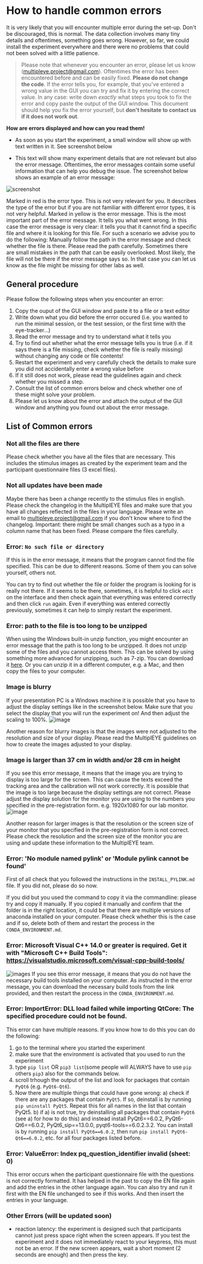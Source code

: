 # How to handle common errors
It is very likely that you will encounter multiple error during the set-up. Don't be discouraged, this is normal. The data collection involves many tiny details and oftentimes, something goes wrong. 
However, so far, we could install the experiment everywhere and there were no problems that could not been solved with a little patience. 

> Please note that whenever you encounter an error, please let us know ([multipleye.project@gmail.com](mailto:multipleye.project@gmail.com)).
> Oftentimes the error has been encountered before and can be easily fixed. **Please do not change the code**. If the error
> tells you, for example, that you've entered a wrong value in the GUI you can try and fix it by entering the correct value.
> In any case: write down _exactly_ what steps you took to fix the error and copy paste the output of the GUI window. This document should
> help you fix the error yourself, but **don't hesitate to contact us if it does not work out**. 

**How are errors displayed and how can you read them!**
- As soon as you start the experiment, a small window will show up with text written in it. See screenshot below

- This text will show many experiment details that are not relevant but also the error message. Oftentimes, the error
messages contain some useful information that can help you debug the issue. The screenshot below shows an example of an error message:

![screenshot](../images/example_error_message.png) 

Marked in red is the error type. This is not very relevant for you. It describes the type of the error but if you are 
not familiar with different error types, it is not very helpful.
Marked in yellow is the error message. This is the most important part of the error message. It tells you what went wrong.
In this case the error message is very clear: it tells you that it cannot find a specific file and where it is looking for this file.
For such a scenario we advise you to do the following: Manually follow the path in the error message and check whether the file is there. 
Please read the path carefully. Sometimes there are small mistakes in the path that can be easily overlooked.
Most likely, the file will not be there if the error message says so. In that case you can let us know as the file might
be missing for other labs as well. 

## General procedure
Please follow the following steps when you encounter an error:
1. Copy the ouput of the GUI window and paste it to a file or a text editor
2. Write down what you did before the error occured (i.e. you wanted to run the minimal session, or the test session, or the first time with the eye-tracker...)
3. Read the error message and try to understand what it tells you
4. Try to find out whether what the error message tells you is true (i.e. if it says there is a file missing, 
check whether the file is really missing) without changing any code or file contents!
5. Restart the experiment and very carefully check the details to make sure you did not accidentally enter a wrong value before
6. If it still does not work, please read the guidelines again and check whether you missed a step.
7. Consult the list of common errors below and check whether one of these might solve your problem.
8. Please let us know about the error and attach the output of the GUI window and anything you found out about the error message.

## List of Common errors

### Not all the files are there
Please check whether you have all the files that are necessary. This includes the stimulus images as created by the 
experiment team and the participant questionnaire files (3 excel files).

### Not all updates have been made
Maybe there has been a change recently to the stimulus files in english. Please check the changelog in the MultiplEYE files
and make sure that you have all changes reflected in the files in your language. Please write an email to 
[multipleye.project@gmail.com](mailto:multipleye.project@gmail.com) if you don't know where
to find the changelog.
Important: there might be small changes such as a typo in a column name that has been fixed. Please compare the files carefully.

### Error: `No such file or directory`
If this is in the error message, it means that the program cannot find the file specified. This can be due to different reasons.
Some of them you can solve yourself, others not.

You can try to find out whether the file or folder the program is looking for is really not there.
If it seems to be there, sometimes, it is helpful to click `edit` on the interface and then check again that everything was entered correctly and then
click `run` again. Even if everything was entered correctly previously, sometimes it can help to simply restart the experiment.

### Error: path to the file is too long to be unzipped
When using the Windows built-in unzip function, you might encounter an error message that the path is too long to be unzipped. It does not unzip some of the files and you cannot access them.
This can be solved by using something more advanced for unzipping, such as 7-zip. You can download it [here](https://www.7-zip.org/).
Or you can unzip it in a different computer, e.g. a Mac, and then copy the files to your computer.

### Image is blurry
If your presentation PC is a Windows machine it is possible that you have to adjust the display settings like in the screenshot below.
Make sure that you select the display that you will run the experiment on! And then adjust the scaling to 100%. 
![image](../images/Windows_display_setting.png)

Another reason for blurry images is that the images were not adjusted to the resolution and size of your display.
Please read the MultiplEYE guidelines on how to create the images adjusted to your display.

### Image is larger than 37 cm in width and/or 28 cm in height

If you see this error message, it means that the image you are trying to display is too large for the screen. This can cause the texts exceed the tracking area and the calibration will not work correctly.
It is possible that the image is too large because the display settings are not correct. Please adjust the display solution for the monitor you are using to the numbers you specified in the pre-registration form. e.g. 1920x1080 for our lab monitor.
![image](../images/Windows_display_setting_2.png)

Another reason for larger images is that the resolution or the screen size of your monitor that you specified in the pre-registration form is not correct. Please check the resolution and the screen size of the monitor you are using and update these information to the MultiplEYE team.


### Error: 'No module named pylink' or 'Module pylink cannot be found'
First of all check that you followed the instructions in the `INSTALL_PYLINK.md` file. If you did not, please do so now.

If you did but you used the command to copy it via the commandline: please try and copy it manually.
If you copied it manually and confirm that the folder is in the right location, it could be that there are multiple versions
of anaconda installed on your computer. Please check whether this is the case and if so, delete both of them and 
restart the process in the `CONDA_ENVIRONMENT.md`.

### Error: Microsoft Visual C++ 14.0 or greater is required. Get it with "Microsoft C++ Build Tools": https://visualstudio.microsoft.com/visual-cpp-build-tools/
![images](../images/visual_c++_error.png)
If you see this error message, it means that you do not have the necessary build tools installed on your computer. 
As instructed in the error message, you can download the necessary build tools from the link provided, and then restart the process in the `CONDA_ENVIRONMENT.md`.

### Error: ImportError: DLL load failed while importing QtCore: The specified procedure could not be found.
This error can have multiple reasons. If you know how to do this you can do the following:
1. go to the terminal where you started the experiment
2. make sure that the environment is activated that you used to run the experiment
3. type `pip list` OR `pip3 list`(some people will ALWAYS have to use `pip` others `pip3` also for the commands below.
4. scroll trhough the output of the list and look for packages that contain `PyQt6` (e.g. `PyQt6-Qt6`).
5. Now there are multiple things that could have gone wrong:
   a) check if there are any packages that contain `PyQt5`. If so, deinstall is by running `pip uninstall PyQt5`. Repeat this for all names in the list that contain PyQt5.
   b) if a) is not true, try deinstalling all packages that contain `PyQt6` (see a) for how to do this) and instead install PyQt6==6.0.2, PyQt6-Qt6==6.0.2, PyQt6_sip==13.0.0, pyqt6-tools==6.0.2.3.2. You can install is by running
   `pip install PyQt6==6.0.2`, then run `pip install PyQt6-Qt6==6.0.2`, etc. for all four packages listed before.


### Error: ValueError: Index pq_question_identifier invalid (sheet: 0)
This error occurs when the participant questionnaire file with the questions is not correctly formatted. 
It has helped in the past to copy the EN file again and add the entries in the other language again.
You can also try and run it first with the EN file unchanged to see if this works. 
And then insert the entries in your language.

### Other Errors (will be updated soon)
- reaction latency: the experiment is designed such that participants cannot just press space right when the screen appears.
If you test the experiment and it does not immediately react to your keypress, this must not be an error. If the new screen appears, wait a short moment
  (2 seconds are enough) and then press the key. 


